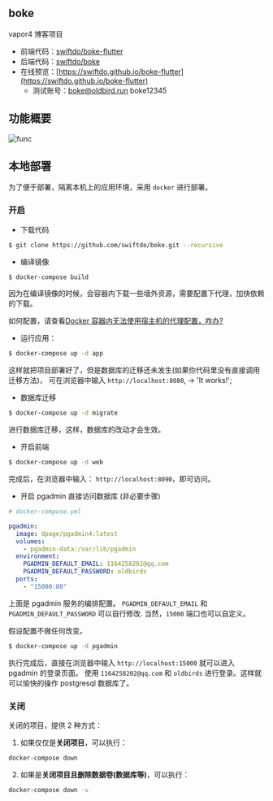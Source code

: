 ## boke

vapor4 博客项目

* 前端代码：[swiftdo/boke-flutter](https://github.com/swiftdo/boke-flutter.git)
* 后端代码：[swiftdo/boke](https://github.com/swiftdo/boke.git)
* 在线预览：[https://swiftdo.github.io/boke-flutter](https://swiftdo.github.io/boke-flutter)
  * 测试账号：boke@oldbird.run  boke12345
  
## 功能概要

![func](http://blog.loveli.site/2020-09-06-boke.png)


## 本地部署

为了便于部署，隔离本机上的应用环境，采用 `docker` 进行部署。

### 开启

* 下载代码

```sh
$ git clone https://github.com/swiftdo/boke.git --recursive
```

* 编译镜像

```sh
$ docker-compose build
```

因为在编译镜像的时候，会容器内下载一些墙外资源，需要配置下代理，加快依赖的下载。

如何配置，请查看[Docker 容器内无法使用宿主机的代理配置，咋办?](https://mp.weixin.qq.com/s/MrGkC9P3rP-5GnNzo8_XNQ)

* 运行应用：

```sh
$ docker-compose up -d app
```

这样就把项目部署好了，但是数据库的迁移还未发生(如果你代码里没有直接调用迁移方法)，
可在浏览器中输入 `http://localhost:8080`, -> 'It works!';

* 数据库迁移

```sh
$ docker-compose up -d migrate
```

进行数据库迁移，这样，数据库的改动才会生效。

* 开启前端

```sh
$ docker-compose up -d web
```

完成后，在浏览器中输入： `http://localhost:8090`，即可访问。

* 开启 pgadmin 直接访问数据库 (非必要步骤)

```yml
# docker-compose.yml

pgadmin:
  image: dpage/pgadmin4:latest
  volumes:
    - pgadmin-data:/var/lib/pgadmin
  environment:
    PGADMIN_DEFAULT_EMAIL: 1164258202@qq.com
    PGADMIN_DEFAULT_PASSWORD: oldbirds
  ports:
    - "15000:80"
```

上面是 pgadmin 服务的编排配置。
`PGADMIN_DEFAULT_EMAIL` 和  `PGADMIN_DEFAULT_PASSWORD`  可以自行修改.
当然，`15000` 端口也可以自定义。

假设配置不做任何改变。

```sh
$ docker-compose up -d pgadmin
```

执行完成后，直接在浏览器中输入 `http://localhost:15000` 就可以进入 pgadmin 的登录页面。
使用 `1164258202@qq.com` 和 `oldbirds` 进行登录。这样就可以愉快的操作 postgresql 数据库了。

### 关闭

关闭的项目，提供 2 种方式：

1. 如果仅仅是**关闭项目**，可以执行：

```sh
docker-compose down
```

2. 如果是**关闭项目且删除数据卷(数据库等)**，可以执行：

```sh
docker-compose down -v
```







